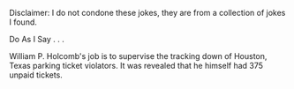 Disclaimer: I do not condone these jokes, they are from a collection of jokes I found.

Do As I Say . . .

William P. Holcomb's job is to supervise the tracking down of Houston, Texas parking ticket violators. It was revealed that he himself had 375 unpaid tickets.

